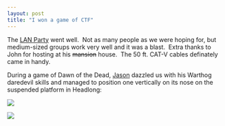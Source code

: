 ```yaml
---
layout: post
title: "I won a game of CTF"
---
```


<p>The <a href="http://www.kindohm.com/LanPartyDetail.aspx?PartyID=SomeUniqueID">LAN Party</a> went well.&nbsp; Not as many people as we were hoping for, but medium-sized groups work very well and it was a blast.&nbsp; Extra thanks to John for hosting at his&nbsp;<STRIKE>mansion</STRIKE> house.&nbsp; The 50 ft. CAT-V cables definately came in handy.</p>
<p>During a game of Dawn of the Dead, <a href="http://www.jasonbock.net/" target="_blank">Jason</a> dazzled us with his Warthog daredevil skills and managed to position one vertically on its nose on the suspended platform in Headlong:</p>
<p><img src="http://www.kindohm.com/images/jeep1.jpg"></p>
<p><img src="http://www.kindohm.com/images/jeep2.jpg"></p>
 
